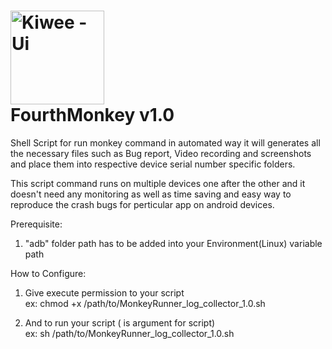 <img src="http://www.testingdiaries.com/wp-content/uploads/2014/10/AndroidMonkey.png" alt="Kiwee - Ui" style="width:150px;height:150px;" width="85px" height="100px"></br> FourthMonkey v1.0
===

Shell Script for run monkey command in automated way it will generates all the necessary files such as Bug report, Video recording and screenshots and place them into respective device serial number specific folders.

This script command runs on multiple devices one after the other and it doesn't need any monitoring as well as time saving and easy way to reproduce the crash bugs for perticular app on android devices.

Prerequisite:

   1. "adb" folder path has to be added into your Environment(Linux) variable path      
       
How to Configure: 

   1. Give execute permission to your script<br/>
            ex:  chmod +x /path/to/MonkeyRunner_log_collector_1.0.sh

   2. And to run your script (<app-packagename> is argument for script)<br/>
             ex: sh /path/to/MonkeyRunner_log_collector_1.0.sh <app-packagename>
             
             



